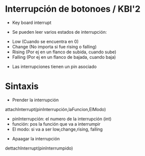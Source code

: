# Interrupción de botonoes / KBI'2

- Key board interrupt

* Se pueden leer varios estados de interrupción:

- Low (Cuando se encuentra en 0)
- Change (No importa si fue rising o falling)
- Rising (Por ej en un flanco de subida, cuando sube)
- Falling (Por ej en un flanco de bajada, cuando baja)

* Las interrupciones tienen un pin asociado

# Sintaxis

* Prender la interrupción

attachInterrupt(pinInterrupción,laFuncion,ElModo)

- pinInterrupción: el numero de la interrupción (int)
- función: pos la función que va a interrumpir
- El modo: si va a ser low,change,rising, falling

* Apaagar la interrupción

dettachInterrupt(pinInterrumpido)